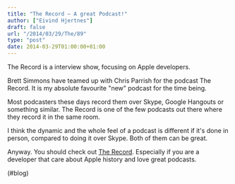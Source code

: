 ```yaml
---
title: "The Record – A great Podcast!"
author: ["Eivind Hjertnes"]
draft: false
url: "/2014/03/29/The/89"
type: "post"
date: 2014-03-29T01:00:00+01:00
---
```


The Record is a interview show, focusing on Apple developers.

Brett Simmons have teamed up with Chris Parrish for the podcast The
Record. It is my absolute favourite "new" podcast for the time being.

Most podcasters these days record them over Skype, Google Hangouts or
something similar. The Record is one of the few podcasts out there where
they record it in the same room.

I think the dynamic and the whole feel of a podcast is different if it's
done in person, compared to doing it over Skype. Both of them can be
great.

Anyway. You should check out [The Record](http://therecord.co).
Especially if you are a developer that care about Apple history and love
great podcasts.

(#blog)
